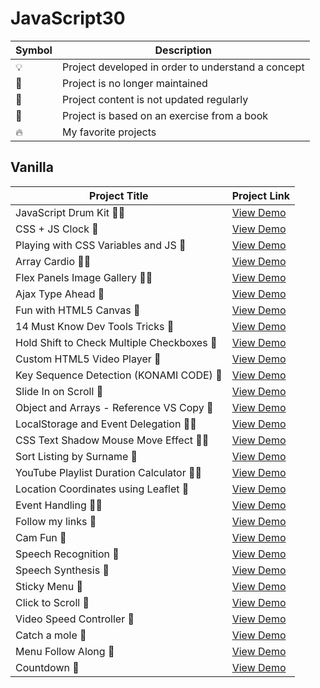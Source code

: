 # JavaScript30

| Symbol | Description                                        |
| ------ | -------------------------------------------------- |
| 💡     | Project developed in order to understand a concept |
| 📕     | Project is no longer maintained                    |
| 👶     | Project content is not updated regularly           |
| 📝     | Project is based on an exercise from a book        |
| 🔥     | My favorite projects                               |

## Vanilla

| Project Title                              | Project Link                                                 |
| ------------------------------------------ | ------------------------------------------------------------ |
| JavaScript Drum Kit 📝🔥                   | [View Demo](https://tpkahlon.github.io/javascript30/js30-1)  |
| CSS + JS Clock 📝                          | [View Demo](https://tpkahlon.github.io/javascript30/js30-2)  |
| Playing with CSS Variables and JS 📝       | [View Demo](https://tpkahlon.github.io/javascript30/js30-3)  |
| Array Cardio 📝🔥                          | [View Demo](https://tpkahlon.github.io/javascript30/js30-4)  |
| Flex Panels Image Gallery 📝🔥             | [View Demo](https://tpkahlon.github.io/javascript30/js30-5)  |
| Ajax Type Ahead 📝                         | [View Demo](https://tpkahlon.github.io/javascript30/js30-6)  |
| Fun with HTML5 Canvas 📝                   | [View Demo](https://tpkahlon.github.io/javascript30/js30-7)  |
| 14 Must Know Dev Tools Tricks 📝           | [View Demo](https://tpkahlon.github.io/javascript30/js30-8)  |
| Hold Shift to Check Multiple Checkboxes 📝 | [View Demo](https://tpkahlon.github.io/javascript30/js30-9)  |
| Custom HTML5 Video Player 📝               | [View Demo](https://tpkahlon.github.io/javascript30/js30-10) |
| Key Sequence Detection (KONAMI CODE) 📝    | [View Demo](https://tpkahlon.github.io/javascript30/js30-11) |
| Slide In on Scroll 📝                      | [View Demo](https://tpkahlon.github.io/javascript30/js30-12) |
| Object and Arrays - Reference VS Copy 📝   | [View Demo](https://tpkahlon.github.io/javascript30/js30-13) |
| LocalStorage and Event Delegation 📝🔥     | [View Demo](https://tpkahlon.github.io/javascript30/js30-14) |
| CSS Text Shadow Mouse Move Effect 📝🔥     | [View Demo](https://tpkahlon.github.io/javascript30/js30-15) |
| Sort Listing by Surname 📝                 | [View Demo](https://tpkahlon.github.io/javascript30/js30-16) |
| YouTube Playlist Duration Calculator 📝🔥  | [View Demo](https://tpkahlon.github.io/javascript30/js30-17) |
| Location Coordinates using Leaflet 📝      | [View Demo](https://tpkahlon.github.io/javascript30/js30-18) |
| Event Handling 📝🔥                        | [View Demo](https://tpkahlon.github.io/javascript30/js30-19) |
| Follow my links 📝                         | [View Demo](https://tpkahlon.github.io/javascript30/js30-20) |
| Cam Fun 📝                                 | [View Demo](https://tpkahlon.github.io/javascript30/js30-21) |
| Speech Recognition 📝                      | [View Demo](https://tpkahlon.github.io/javascript30/js30-22) |
| Speech Synthesis 📝                        | [View Demo](https://tpkahlon.github.io/javascript30/js30-23) |
| Sticky Menu 📝                             | [View Demo](https://tpkahlon.github.io/javascript30/js30-24) |
| Click to Scroll 📝                         | [View Demo](https://tpkahlon.github.io/javascript30/js30-25) |
| Video Speed Controller 📝                  | [View Demo](https://tpkahlon.github.io/javascript30/js30-26) |
| Catch a mole 📝                            | [View Demo](https://tpkahlon.github.io/javascript30/js30-27) |
| Menu Follow Along 📝                       | [View Demo](https://tpkahlon.github.io/javascript30/js30-28) |
| Countdown 📝                               | [View Demo](https://tpkahlon.github.io/javascript30/js30-29) |